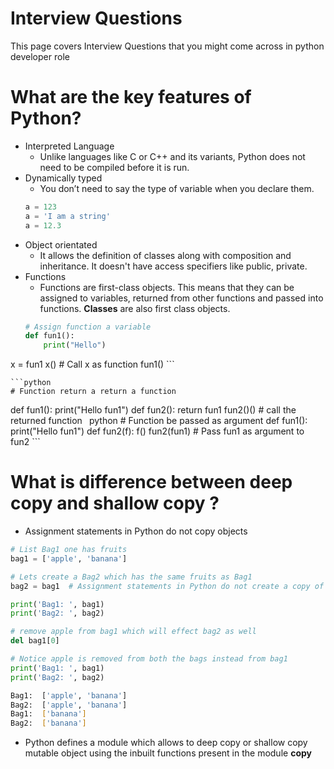 # Interview Questions
This page covers Interview Questions that you might come across in python developer role

# What are the key features of Python?
- Interpreted Language
    - Unlike languages like C or C++ and its variants, Python does not need to be compiled before it is run.
- Dynamically typed
    - You don’t need to say the type of variable when you declare them.
    ```Python
    a = 123
    a = 'I am a string'
    a = 12.3
    ```
- Object orientated
    - It allows the definition of classes along with composition and inheritance. It doesn't have access specifiers like public, private.
- Functions
    - Functions are first-class objects. This means that they can be assigned to variables, returned from other functions and passed into functions. **Classes** are also first class objects.
    ```Python
    # Assign function a variable
    def fun1():
        print("Hello")
x = fun1
x()  # Call x as function
fun1()
    ```

    ```python
    # Function return a return a function
def fun1():
    print("Hello fun1")
def fun2():
    return fun1
fun2()() # call the returned function
    ```
    ```python
    # Function be passed as argument
def fun1():
    print("Hello fun1")
def fun2(f):
    f()
fun2(fun1)  # Pass fun1 as argument to fun2
    ```



# What is difference  between deep copy and shallow copy ?
- Assignment statements in Python do not copy objects

```Python
# List Bag1 one has fruits
bag1 = ['apple', 'banana']

# Lets create a Bag2 which has the same fruits as Bag1
bag2 = bag1  # Assignment statements in Python do not create a copy of object

print('Bag1: ', bag1)
print('Bag2: ', bag2)

# remove apple from bag1 which will effect bag2 as well
del bag1[0]

# Notice apple is removed from both the bags instead from bag1
print('Bag1: ', bag1)
print('Bag2: ', bag2)

```
```bash
Bag1:  ['apple', 'banana']
Bag2:  ['apple', 'banana']
Bag1:  ['banana']
Bag2:  ['banana']
```
- Python defines a module which allows to deep copy or shallow copy mutable object using the inbuilt functions present in the module **copy**

#

